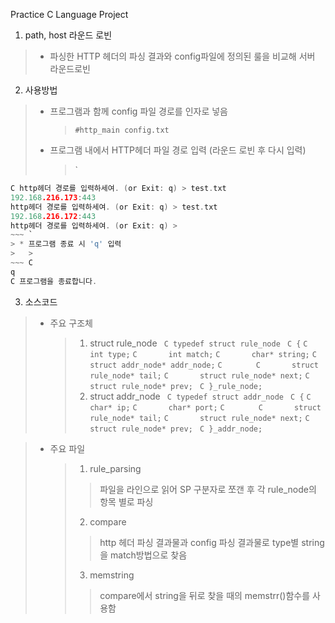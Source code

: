 Practice C Language Project

1. path, host 라운드 로빈
> * 파싱한 HTTP 헤더의 파싱 결과와 config파일에 정의된 룰을 비교해 서버 라운드로빈

2. 사용방법
> * 프로그램과 함께 config 파일 경로를 인자로 넣음
>	> ``` #http_main config.txt ```
> * 프로그램 내에서 HTTP헤더 파일 경로 입력 (라운드 로빈 후 다시 입력)
>	> `
~~~ C
C http헤더 경로를 입력하세여. (or Exit: q) > test.txt
192.168.216.173:443
http헤더 경로를 입력하세여. (or Exit: q) > test.txt
192.168.216.172:443
http헤더 경로를 입력하세여. (or Exit: q) > 
~~~ `
> * 프로그램 종료 시 'q' 입력
>	>
~~~ C
q
C 프로그램을 종료합니다.
~~~

3. 소스코드
> * 주요 구조체
> 	> 1. struct rule_node
>	>	``` C typedef struct rule_node```
>	>	``` C {```
>	>	``` C 		int type; ```
>	>	``` C 		int match; ```
>	>	``` C 		char* string; ```
>	>	``` C 		struct addr_node* addr_node; ```
>	>	``` C 		 ```
>	>	``` C 		struct rule_node* tail; ```
>	>	``` C 		struct rule_node* next; ```
>	>	``` C 		struct rule_node* prev; ```
>	>	``` C }_rule_node;```
>	> 2. struct addr_node
>	>	``` C typedef struct addr_node```
>	>	``` C {```
>	>	``` C 		char* ip; ```
>	>	``` C 		char* port; ```
>	>	``` C 		 ```
>	>	``` C 		struct rule_node* tail; ```
>	>	``` C 		struct rule_node* next; ```
>	>	``` C 		struct rule_node* prev; ```
>	>	``` C }_addr_node;```

> * 주요 파일
>	> 1. rule_parsing
>	>	> 파일을 라인으로 읽어 SP 구분자로 쪼갠 후 각 rule_node의 항목 별로 파싱
>	> 2. compare
>	>	> http 헤더 파싱 결과물과 config 파싱 결과물로 type별 string을 match방법으로 찾음
>	> 3. memstring
>	>	> compare에서 string을 뒤로 찾을 때의 memstrr()함수를 사용함
